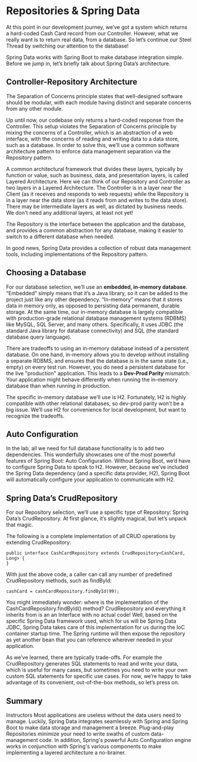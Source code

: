 # Repositories & Spring Data
At this point in our development journey, we’ve got a system which returns a hard-coded Cash Card record from our Controller. However, what we really want is to return real data, from a database. So let’s continue our Steel Thread by switching our attention to the database!

Spring Data works with Spring Boot to make database integration simple. Before we jump in, let’s briefly talk about Spring Data’s architecture.

## Controller-Repository Architecture
The Separation of Concerns principle states that well-designed software should be modular, with each module having distinct and separate concerns from any other module.

Up until now, our codebase only returns a hard-coded response from the Controller. This setup violates the Separation of Concerns principle by mixing the concerns of a Controller, which is an abstraction of a web interface, with the concerns of reading and writing data to a data store, such as a database. In order to solve this, we’ll use a common software architecture pattern to enforce data management separation via the Repository pattern.

A common architectural framework that divides these layers, typically by function or value, such as business, data, and presentation layers, is called Layered Architecture. Here we can think of our Repository and Controller as two layers in a Layered Architecture. The Controller is in a layer near the Client (as it receives and responds to web requests) while the Repository is in a layer near the data store (as it reads from and writes to the data store). There may be intermediate layers as well, as dictated by business needs. We don't need any additional layers, at least not yet!

The Repository is the interface between the application and the database, and provides a common abstraction for any database, making it easier to switch to a different database when needed.


In good news, Spring Data provides a collection of robust data management tools, including implementations of the Repository pattern.

## Choosing a Database
For our database selection, we’ll use an **embedded, in-memory database**. “Embedded” simply means that it’s a Java library, so it can be added to the project just like any other dependency. “In-memory” means that it stores data in memory only, as opposed to persisting data permanent, durable storage. At the same time, our in-memory database is largely compatible with production-grade relational database management systems (RDBMS) like MySQL, SQL Server, and many others. Specifically, it uses JDBC (the standard Java library for database connectivity) and SQL (the standard database query language).

There are tradeoffs to using an in-memory database instead of a persistent database. On one hand, in-memory allows you to develop without installing a separate RDBMS, and ensures that the database is in the same state (i.e., empty) on every test run. However, you do need a persistent database for the live "production" application. This leads to a **Dev-Prod Parity** mismatch: Your application might behave differently when running the in-memory database than when running in production.

The specific in-memory database we’ll use is H2. Fortunately, H2 is highly compatible with other relational databases, so dev-prod parity won’t be a big issue. We’ll use H2 for convenience for local development, but want to recognize the tradeoffs.

## Auto Configuration
In the lab, all we need for full database functionality is to add two dependencies. This wonderfully showcases one of the most powerful features of Spring Boot: Auto Configuration. Without Spring Boot, we’d have to configure Spring Data to speak to H2. However, because we’ve included the Spring Data dependency (and a specific data provider, H2), Spring Boot will automatically configure your application to communicate with H2.

## Spring Data’s CrudRepository
For our Repository selection, we’ll use a specific type of Repository: Spring Data’s CrudRepository. At first glance, it’s slightly magical, but let’s unpack that magic.

The following is a complete implementation of all CRUD operations by extending CrudRepository:

````
public interface CashCardRepository extends CrudRepository<CashCard, Long> {
}
````
With just the above code, a caller can call any number of predefined CrudRepository methods, such as findById:

````
cashCard = cashCardRepository.findById(99);
````

You might immediately wonder: where is the implementation of the CashCardRepository.findById() method? CrudRepository and everything it inherits from is an an Interface with no actual code! Well, based on the specific Spring Data framework used, which for us will be Spring Data JDBC, Spring Data takes care of this implementation for us during the IoC container startup time. The Spring runtime will then expose the repository as yet another bean that you can reference wherever needed in your application.

As we’ve learned, there are typically trade-offs. For example the CrudRepository generates SQL statements to read and write your data, which is useful for many cases, but sometimes you need to write your own custom SQL statements for specific use cases. For now, we’re happy to take advantage of its convenient, out-of-the-box methods, so let’s press on.

## Summary
Instructors
Most applications are useless without the data users need to manage. Luckily, Spring Data integrates seamlessly with Spring and Spring Boot to make data storage and management a breeze. Plug-and-play Repositories minimize your need to write swaths of custom data-management code. In addition, Spring's powerful Auto Configuration engine works in conjunction with Spring's various components to make implementing a layered architecture a no-brainer.